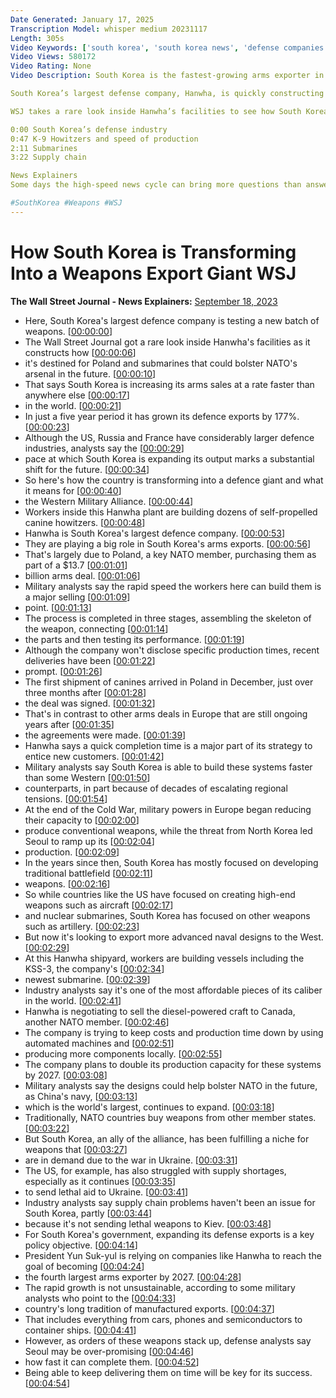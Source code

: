 ```yaml
---
Date Generated: January 17, 2025
Transcription Model: whisper medium 20231117
Length: 305s
Video Keywords: ['south korea', 'south korea news', 'defense companies', 'arms factory', 'howitzers', 'k9 howitzer', 'hanwha', 'nato weapons', 'nato countries', 'submarines', 'south korea submarines', 'south korea defense exports', 'france', 'russia weapons production', 'defense exports', 'hanwha k9 howitzer', 'hanwha weapons', 'poland', 'poland news', 'poland south korea arms deal', 'arms deals', 'weapon production', 'weapon manufacturing', 'seoul', 'north korea news', 'south korea artillery', 'south korea submarine', 'kss iii submarine', 'wonews']
Video Views: 580172
Video Rating: None
Video Description: South Korea is the fastest-growing arms exporter in the world, with their defense exports growing by 177% in just a five-year period. Although the U.S., Russia and France have larger defense industries, analysts say the pace at which Seoul is expanding marks a shift for their future.

South Korea’s largest defense company, Hanwha, is quickly constructing K-9 Howitzers for Poland and new submarines called KSS-iii  that could help bolster NATO’s arsenal in the future.

WSJ takes a rare look inside Hanwha’s facilities to see how South Korea is transforming into a defense giant and explores what this means for the Western military alliance.  

0:00 South Korea’s defense industry
0:47 K-9 Howitzers and speed of production 
2:11 Submarines
3:22 Supply chain

News Explainers
Some days the high-speed news cycle can bring more questions than answers. WSJ’s news explainers break down the day's biggest stories into bite-size pieces to help you make sense of the news.

#SouthKorea #Weapons #WSJ
---
```


# How South Korea is Transforming Into a Weapons Export Giant  WSJ
**The Wall Street Journal - News Explainers:** [September 18, 2023](https://www.youtube.com/watch?v=3J9vcvRJvlc)
*  Here, South Korea's largest defence company is testing a new batch of weapons. [[00:00:00](https://www.youtube.com/watch?v=3J9vcvRJvlc&t=0.0s)]
*  The Wall Street Journal got a rare look inside Hanwha's facilities as it constructs how [[00:00:06](https://www.youtube.com/watch?v=3J9vcvRJvlc&t=6.48s)]
*  it's destined for Poland and submarines that could bolster NATO's arsenal in the future. [[00:00:10](https://www.youtube.com/watch?v=3J9vcvRJvlc&t=10.52s)]
*  That says South Korea is increasing its arms sales at a rate faster than anywhere else [[00:00:17](https://www.youtube.com/watch?v=3J9vcvRJvlc&t=17.02s)]
*  in the world. [[00:00:21](https://www.youtube.com/watch?v=3J9vcvRJvlc&t=21.240000000000002s)]
*  In just a five year period it has grown its defence exports by 177%. [[00:00:23](https://www.youtube.com/watch?v=3J9vcvRJvlc&t=23.0s)]
*  Although the US, Russia and France have considerably larger defence industries, analysts say the [[00:00:29](https://www.youtube.com/watch?v=3J9vcvRJvlc&t=29.12s)]
*  pace at which South Korea is expanding its output marks a substantial shift for the future. [[00:00:34](https://www.youtube.com/watch?v=3J9vcvRJvlc&t=34.04s)]
*  So here's how the country is transforming into a defence giant and what it means for [[00:00:40](https://www.youtube.com/watch?v=3J9vcvRJvlc&t=40.24s)]
*  the Western Military Alliance. [[00:00:44](https://www.youtube.com/watch?v=3J9vcvRJvlc&t=44.160000000000004s)]
*  Workers inside this Hanwha plant are building dozens of self-propelled canine howitzers. [[00:00:48](https://www.youtube.com/watch?v=3J9vcvRJvlc&t=48.88s)]
*  Hanwha is South Korea's largest defence company. [[00:00:53](https://www.youtube.com/watch?v=3J9vcvRJvlc&t=53.84s)]
*  They are playing a big role in South Korea's arms exports. [[00:00:56](https://www.youtube.com/watch?v=3J9vcvRJvlc&t=56.52s)]
*  That's largely due to Poland, a key NATO member, purchasing them as part of a $13.7 [[00:01:01](https://www.youtube.com/watch?v=3J9vcvRJvlc&t=61.440000000000005s)]
*  billion arms deal. [[00:01:06](https://www.youtube.com/watch?v=3J9vcvRJvlc&t=66.76s)]
*  Military analysts say the rapid speed the workers here can build them is a major selling [[00:01:09](https://www.youtube.com/watch?v=3J9vcvRJvlc&t=69.16s)]
*  point. [[00:01:13](https://www.youtube.com/watch?v=3J9vcvRJvlc&t=73.0s)]
*  The process is completed in three stages, assembling the skeleton of the weapon, connecting [[00:01:14](https://www.youtube.com/watch?v=3J9vcvRJvlc&t=74.0s)]
*  the parts and then testing its performance. [[00:01:19](https://www.youtube.com/watch?v=3J9vcvRJvlc&t=79.2s)]
*  Although the company won't disclose specific production times, recent deliveries have been [[00:01:22](https://www.youtube.com/watch?v=3J9vcvRJvlc&t=82.52000000000001s)]
*  prompt. [[00:01:26](https://www.youtube.com/watch?v=3J9vcvRJvlc&t=86.44s)]
*  The first shipment of canines arrived in Poland in December, just over three months after [[00:01:28](https://www.youtube.com/watch?v=3J9vcvRJvlc&t=88.12s)]
*  the deal was signed. [[00:01:32](https://www.youtube.com/watch?v=3J9vcvRJvlc&t=92.88s)]
*  That's in contrast to other arms deals in Europe that are still ongoing years after [[00:01:35](https://www.youtube.com/watch?v=3J9vcvRJvlc&t=95.08s)]
*  the agreements were made. [[00:01:39](https://www.youtube.com/watch?v=3J9vcvRJvlc&t=99.36s)]
*  Hanwha says a quick completion time is a major part of its strategy to entice new customers. [[00:01:42](https://www.youtube.com/watch?v=3J9vcvRJvlc&t=102.32s)]
*  Military analysts say South Korea is able to build these systems faster than some Western [[00:01:50](https://www.youtube.com/watch?v=3J9vcvRJvlc&t=110.96s)]
*  counterparts, in part because of decades of escalating regional tensions. [[00:01:54](https://www.youtube.com/watch?v=3J9vcvRJvlc&t=114.72s)]
*  At the end of the Cold War, military powers in Europe began reducing their capacity to [[00:02:00](https://www.youtube.com/watch?v=3J9vcvRJvlc&t=120.48s)]
*  produce conventional weapons, while the threat from North Korea led Seoul to ramp up its [[00:02:04](https://www.youtube.com/watch?v=3J9vcvRJvlc&t=124.56s)]
*  production. [[00:02:09](https://www.youtube.com/watch?v=3J9vcvRJvlc&t=129.4s)]
*  In the years since then, South Korea has mostly focused on developing traditional battlefield [[00:02:11](https://www.youtube.com/watch?v=3J9vcvRJvlc&t=131.7s)]
*  weapons. [[00:02:16](https://www.youtube.com/watch?v=3J9vcvRJvlc&t=136.16s)]
*  So while countries like the US have focused on creating high-end weapons such as aircraft [[00:02:17](https://www.youtube.com/watch?v=3J9vcvRJvlc&t=137.24s)]
*  and nuclear submarines, South Korea has focused on other weapons such as artillery. [[00:02:23](https://www.youtube.com/watch?v=3J9vcvRJvlc&t=143.96s)]
*  But now it's looking to export more advanced naval designs to the West. [[00:02:29](https://www.youtube.com/watch?v=3J9vcvRJvlc&t=149.76s)]
*  At this Hanwha shipyard, workers are building vessels including the KSS-3, the company's [[00:02:34](https://www.youtube.com/watch?v=3J9vcvRJvlc&t=154.76s)]
*  newest submarine. [[00:02:39](https://www.youtube.com/watch?v=3J9vcvRJvlc&t=159.8s)]
*  Industry analysts say it's one of the most affordable pieces of its caliber in the world. [[00:02:41](https://www.youtube.com/watch?v=3J9vcvRJvlc&t=161.84s)]
*  Hanwha is negotiating to sell the diesel-powered craft to Canada, another NATO member. [[00:02:46](https://www.youtube.com/watch?v=3J9vcvRJvlc&t=166.0s)]
*  The company is trying to keep costs and production time down by using automated machines and [[00:02:51](https://www.youtube.com/watch?v=3J9vcvRJvlc&t=171.12s)]
*  producing more components locally. [[00:02:55](https://www.youtube.com/watch?v=3J9vcvRJvlc&t=175.8s)]
*  The company plans to double its production capacity for these systems by 2027. [[00:03:08](https://www.youtube.com/watch?v=3J9vcvRJvlc&t=188.28s)]
*  Military analysts say the designs could help bolster NATO in the future, as China's navy, [[00:03:13](https://www.youtube.com/watch?v=3J9vcvRJvlc&t=193.92000000000002s)]
*  which is the world's largest, continues to expand. [[00:03:18](https://www.youtube.com/watch?v=3J9vcvRJvlc&t=198.28s)]
*  Traditionally, NATO countries buy weapons from other member states. [[00:03:22](https://www.youtube.com/watch?v=3J9vcvRJvlc&t=202.08s)]
*  But South Korea, an ally of the alliance, has been fulfilling a niche for weapons that [[00:03:27](https://www.youtube.com/watch?v=3J9vcvRJvlc&t=207.36s)]
*  are in demand due to the war in Ukraine. [[00:03:31](https://www.youtube.com/watch?v=3J9vcvRJvlc&t=211.44s)]
*  The US, for example, has also struggled with supply shortages, especially as it continues [[00:03:35](https://www.youtube.com/watch?v=3J9vcvRJvlc&t=215.88s)]
*  to send lethal aid to Ukraine. [[00:03:41](https://www.youtube.com/watch?v=3J9vcvRJvlc&t=221.32s)]
*  Industry analysts say supply chain problems haven't been an issue for South Korea, partly [[00:03:44](https://www.youtube.com/watch?v=3J9vcvRJvlc&t=224.68s)]
*  because it's not sending lethal weapons to Kiev. [[00:03:48](https://www.youtube.com/watch?v=3J9vcvRJvlc&t=228.64000000000001s)]
*  For South Korea's government, expanding its defense exports is a key policy objective. [[00:04:14](https://www.youtube.com/watch?v=3J9vcvRJvlc&t=254.68s)]
*  President Yun Suk-yul is relying on companies like Hanwha to reach the goal of becoming [[00:04:24](https://www.youtube.com/watch?v=3J9vcvRJvlc&t=264.28000000000003s)]
*  the fourth largest arms exporter by 2027. [[00:04:28](https://www.youtube.com/watch?v=3J9vcvRJvlc&t=268.84000000000003s)]
*  The rapid growth is not unsustainable, according to some military analysts who point to the [[00:04:33](https://www.youtube.com/watch?v=3J9vcvRJvlc&t=273.04s)]
*  country's long tradition of manufactured exports. [[00:04:37](https://www.youtube.com/watch?v=3J9vcvRJvlc&t=277.64s)]
*  That includes everything from cars, phones and semiconductors to container ships. [[00:04:41](https://www.youtube.com/watch?v=3J9vcvRJvlc&t=281.56s)]
*  However, as orders of these weapons stack up, defense analysts say Seoul may be over-promising [[00:04:46](https://www.youtube.com/watch?v=3J9vcvRJvlc&t=286.4s)]
*  how fast it can complete them. [[00:04:52](https://www.youtube.com/watch?v=3J9vcvRJvlc&t=292.24s)]
*  Being able to keep delivering them on time will be key for its success. [[00:04:54](https://www.youtube.com/watch?v=3J9vcvRJvlc&t=294.76s)]
